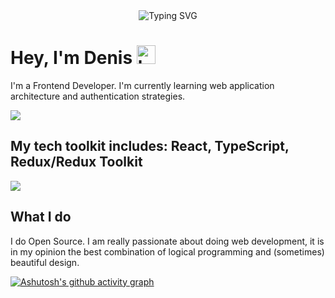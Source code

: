 <div align='center'>
  <img src="https://readme-typing-svg.demolab.com?font=Fira+Code&size=50&pause=1000&color=DBCD4D&background=FFFFFF00&center=true&width=700&height=100&lines=Frontend+Developer" alt="Typing SVG" />
</div>


<h1>Hey, I'm Denis <img src="https://i.ibb.co/CzjYm7D/hacker-1.png" alt="hacker-1" border="0" width=30></h1>
<p>I'm a Frontend Developer. I'm currently learning web application architecture and authentication strategies.</p>

  <img src='https://github-readme-stats.vercel.app/api?username=Barresi&show_icons=true&bg_color=000000&text_color=ffffff&title_color=dbcd4d&icon_color=dbcd4d&text_bold=false&&hide=contribs,issues&show=reviews,prs_merged_percentage'/>
  

  <h2>My tech toolkit includes: React, TypeScript, Redux/Redux Toolkit</h2>
<img src='https://github-readme-stats.vercel.app/api/top-langs/?username=Barresi&layout=compact&bg_color=000000&title_color=dbcd4d&text_color=ffffff' />



<h2>What I do</h2>
  <p>I do Open Source. I am really passionate about doing web
development, it is in my opinion the best combination of logical programming and
(sometimes) beautiful design.</p>
  
[![Ashutosh's github activity graph](https://github-readme-activity-graph.vercel.app/graph?username=Barresi&theme=high-contrast&area=true&area_color=dbcd4d&title_color=dbcd4d&radius=7)](https://github.com/Barresi/github-readme-activity-graph)



